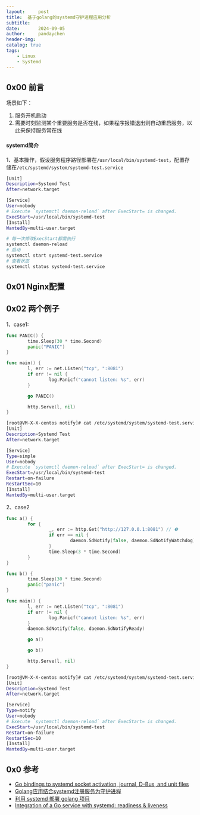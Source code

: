 ```yaml
---
layout:     post
title:  基于golang的systemd守护进程应用分析
subtitle:
date:       2024-09-05
author:     pandaychen
header-img:
catalog: true
tags:
    - Linux
    - Systemd
---
```


##  0x00    前言
场景如下：
1.  服务开机启动
2.  需要时刻监测某个重要服务是否在线，如果程序报错退出则自动重启服务，以此来保持服务常在线

####    systemd简介

1、基本操作，假设服务程序路径部署在`/usr/local/bin/systemd-test`，配置存储在`/etc/systemd/system/systemd-test.service`

```BASH
[Unit]
Description=Systemd Test
After=network.target

[Service]
User=nobody
# Execute `systemctl daemon-reload` after ExecStart= is changed.
ExecStart=/usr/local/bin/systemd-test
[Install]
WantedBy=multi-user.target
```

```BASH
# 每一次修改ExecStart都需执行   
systemctl daemon-reload
# 启动
systemctl start systemd-test.service
# 查看状态
systemctl status systemd-test.service
```

##  0x01    Nginx配置



##  0x02    两个例子

1、case1:

```GO
func PANIC() {
        time.Sleep(30 * time.Second)
        panic("PANIC")
}

func main() {
        l, err := net.Listen("tcp", ":8081")
        if err != nil {
                log.Panicf("cannot listen: %s", err)
        }

        go PANIC()

        http.Serve(l, nil) 
}
```

```BASH
[root@VM-X-X-centos notify]# cat /etc/systemd/system/systemd-test.service 
[Unit]
Description=Systemd Test
After=network.target

[Service]
Type=simple
User=nobody
# Execute `systemctl daemon-reload` after ExecStart= is changed.
ExecStart=/usr/local/bin/systemd-test
Restart=on-failure
RestartSec=10
[Install]
WantedBy=multi-user.target
```

2、case2

```GO
func a() {
        for {
                _, err := http.Get("http://127.0.0.1:8081") // ❸
                if err == nil {
                        daemon.SdNotify(false, daemon.SdNotifyWatchdog)
                }
                time.Sleep(3 * time.Second)
        }
}

func b() {
        time.Sleep(30 * time.Second)
        panic("panic")
}

func main() {
        l, err := net.Listen("tcp", ":8081")
        if err != nil {
                log.Panicf("cannot listen: %s", err)
        }
        daemon.SdNotify(false, daemon.SdNotifyReady) 

        go a()

        go b()

        http.Serve(l, nil) 
}
```

```bash
[root@VM-X-X-centos notify]# cat /etc/systemd/system/systemd-test.service 
[Unit]
Description=Systemd Test
After=network.target

[Service]
Type=notify
User=nobody
# Execute `systemctl daemon-reload` after ExecStart= is changed.
ExecStart=/usr/local/bin/systemd-test
Restart=on-failure
RestartSec=10
[Install]
WantedBy=multi-user.target
```

##  0x0 参考
-   [Go bindings to systemd socket activation, journal, D-Bus, and unit files](https://github.com/coreos/go-systemd)
-   [Golang应用结合systemd注册服务为守护进程](https://blog.csdn.net/C_0010/article/details/131484981)
-   [利用 systemd 部署 golang 项目](https://learnku.com/articles/34025)
-   [Integration of a Go service with systemd: readiness & liveness](https://vincent.bernat.ch/en/blog/2017-systemd-golang)